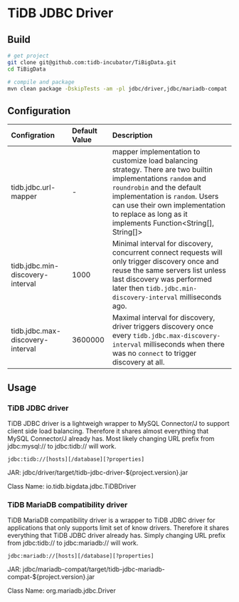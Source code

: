 # TiDB JDBC Driver

## Build

```bash
# get project
git clone git@github.com:tidb-incubator/TiBigData.git
cd TiBigData

# compile and package
mvn clean package -DskipTests -am -pl jdbc/driver,jdbc/mariadb-compat

```

## Configuration

| Configration                       | Default Value | Description                                                  |
| :--------------------------------- | :------------ | :----------------------------------------------------------- |
| tidb.jdbc.url-mapper               | -             | mapper implementation to customize load balancing strategy. There are two builtin implementations `random` and `roundrobin` and the default implementation is `random`. Users can use their own implementation to replace as long as it implements Function<String[], String[]> |
| tidb.jdbc.min-discovery-interval   | 1000          | Minimal interval for discovery, concurrent connect requests will only trigger discovery once and reuse the same servers list unless last discovery was performed later then `tidb.jdbc.min-discovery-interval` milliseconds ago. |
| tidb.jdbc.max-discovery-interval   | 3600000       | Maximal interval for discovery, driver triggers discovery once every `tidb.jdbc.max-discovery-interval` milliseconds when there was no `connect` to trigger discovery at all. |

## Usage

### TiDB JDBC driver

TiDB JDBC driver is a lightweigh wrapper to MySQL Connector/J to support client side load balancing. Therefore it shares almost everything that MySQL Connector/J already has. Most likely changing URL prefix from jdbc:mysql:// to jdbc:tidb:// will work.

```
jdbc:tidb://[hosts][/database][?properties]
```

JAR: jdbc/driver/target/tidb-jdbc-driver-${project.version}.jar

Class Name: io.tidb.bigdata.jdbc.TiDBDriver

### TiDB MariaDB compatibility driver

TiDB MariaDB compatibility driver is a wrapper to TiDB JDBC driver for applications that only supports limit set of know drivers. Therefore it shares everything that TiDB JDBC driver already has. Simply changing URL prefix from jdbc:tidb:// to jdbc:mariadb:// will work.

```
jdbc:mariadb://[hosts][/database][?properties]
```

JAR: jdbc/mariadb-compat/target/tidb-jdbc-mariadb-compat-${project.version}.jar

Class Name: org.mariadb.jdbc.Driver
